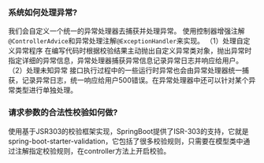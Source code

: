 ### 系统如何处理异常?
我们会自定义一个统一的异常处理器去捕获并处理异常。
使用控制器增强注解`@ControllerAdvice`和异常处理注解`@ExceptionHandler`来实现。
（1）处理自定义异常程序
在编写代码时根据校验结果主动抛出自定义异常类对象，抛出异常时指定详细的异常信息，异常处理器捕获异常信息记录异常日志并响应给用户。
（2）处理未知异常
接口执行过程中的一些运行时异常也会由异常处理器统一捕获，记录异常日志，统一响应给用户500错误。在异常处理器中还可以针对某个异常类型进行单独处理。

### 请求参数的合法性校验如何做?
使用基于JSR303的校验框架实现，SpringBoot提供了ISR-303的支持，它就是spring-boot-starter-validation，它包括了很多校验规则，只需要在模型类中通过注解指定校验规则，在controller方法上开启校验。
